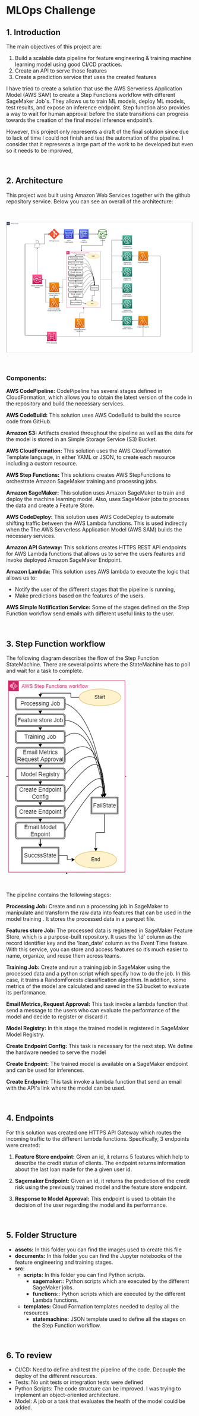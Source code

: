 # MLOps Challenge

## 1. Introduction
The main objectives of this project are:

1. Build a scalable data pipeline for feature engineering & training machine learning model using good CI/CD practices. 
2. Create an API to serve those features
3. Create a prediction service that uses the created features


I have tried to create a solution that use the AWS Serverless Application Model (AWS SAM) to create a Step Functions workflow with different SageMaker Job´s. They allows us to train ML models, deploy ML models, test results, and expose an inference endpoint. Step function also provides a way to wait for human approval before the state transitions can progress towards the creation of the final model inference endpoint’s.

However, this project only represents a draft of the final solution since due to lack of time I could not finish and test the automation of the pipeline. I consider that it represents a large part of the work to be developed but even so it needs to be improved,



<br />

## 2. Architecture

This project was built using Amazon Web Services together with the github repository service. Below you can see an overall of the architecture:


<br />

![This is an image](assets/mlops-architecture.PNG)


<br />

### **Components:**

**AWS CodePipeline:** CodePipeline has several stages defined in CloudFormation, which allows you to obtain the latest version of the code in the repository and build the necessary services.

**AWS CodeBuild:** This solution uses AWS CodeBuild to build the source code from GitHub.

**Amazon S3:** Artifacts created throughout the pipeline as well as the data for the model is stored in an Simple Storage Service (S3) Bucket.

**AWS CloudFormation:** This solution uses the AWS CloudFormation Template language, in either YAML or JSON, to create each resource including a custom resource.

**AWS Step Functions:** This solutions creates AWS StepFunctions to orchestrate Amazon SageMaker training and processing jobs.

**Amazon SageMaker:** This solution uses Amazon SageMaker to train and deploy the machine learning model. Also, uses SageMaker jobs to process the data and create a Feature Store.

**AWS CodeDeploy:** This solution uses AWS CodeDeploy to automate shifting traffic between the AWS Lambda functions. This is used indirectly when the The AWS Serverless Application Model (AWS SAM) builds the necessary services.

**Amazon API Gateway:** This solutions creates HTTPS REST API endpoints for AWS Lambda functions that allows us to serve the users features and invoke deployed Amazon SageMaker Endpoint.

**Amazon Lambda:** This solution uses AWS lambda to execute the logic that allows us to:
 - Notify the user of the different stages that the pipeline is running,
 - Make predictions based on the features of the users.

**AWS Simple Notification Service:** Some of the stages defined on the Step Function workflow
send emails with different useful links to the user.  


<br />

## 3. Step Function workflow

The following diagram describes the flow of the Step Function StateMachine. There are several points where the StateMachine has to poll and wait for a task to complete.

![This is an image](assets/state-machine.PNG)


<br />

The pipeline contains the following stages:

**Processing Job:** Create and run a processing job in SageMaker to manipulate and transform the raw data into features that can be used in the model training . It stores the processed data in a parquet file. 

**Features store Job:** The processed data is registered in SageMaker Feature Store, which is a purpose-built repository. It uses the 'id' column as the record identifier key and the 'loan_date' column as the Event Time feature. With this service, you can store and access features so it’s much easier to name, organize, and reuse them across teams.

**Training Job:** Create and run a training job in SageMaker using the processed data and a python script which specify how to do the job. In this case, it trains a RandomForests classification algorithm. In addition, some metrics of the model are calculated and saved in the S3 bucket to evaluate its performance.

**Email Metrics, Request Approval:** This task invoke a lambda function that send a message to
the users who can evaluate the performance of the model and decide to register or discard it

**Model Registry:** In this stage the trained model is registered in SageMaker Model Registry.

**Create Endpoint Config:** This task is necessary for the next step. We define the hardware needed to serve the model

**Create Endpoint:** The trained model is available on a SageMaker endpoint and can be used for inferences.

**Create Endpoint:** This task invoke a lambda function that send an email with the API's link where the model can be used. 

<br />

## 4. Endpoints

For this solution was created one HTTPS API Gateway which routes the incoming traffic to the different lambda functions. Specifically, 3 endpoints were created:

1. **Feature Store endpoint:** Given an id, it returns 5 features which help to describe the credit status of clients. The endpoint returns information about the last loan made for the a given user id. 

2. **Sagemaker Endpoint:** Given an id, it returns the prediction of the credit risk using the previously trained model and the feature store endpoint.

3. **Response to Model Approval:** This endpoint is used to obtain the decision of the user regarding the model and its performance.

<br />

## 5. Folder Structure

- **assets:** In this folder you can find the images used to create this file
- **documents:**  In this folder you can find the Jupyter notebooks of the feature engineering and training stages.
- **src**:
    - **scripts:** In this folder you can find Python scripts.
        - **sagemaker:**: Python scripts which are executed by the different SageMaker jobs.
        - **functions:**: Python scripts which are executed by the different Lambda functions.
    - **templates:** Cloud Formation templates needed to deploy all the resources
        - **statemachine:** JSON template used to define all the stages on the Step Function workflow.

<br />

## 6. To review

- CI/CD: Need to define and test the pipeline of the code. Decouple the deploy of the different resources.
- Tests: No unit tests or integration tests were defined
- Python Scripts: The code structure can be improved. I was trying to implement an object-oriented architecture.
- Model: A job or a task that evaluates the health of the model could be added.


<br />

